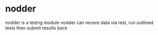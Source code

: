 # nodder
nodder is a testng module
nodder can receve data via rest, run outlined tests then submit results back

